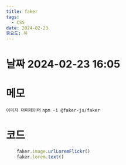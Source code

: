 ```yaml
---
title: faker
tags:
  - CSS
date: 2024-02-23
중요도: 하
---
```

# 날짜  2024-02-23 16:05

# 메모
`이미지 더미데이터`
`npm -i @faker-js/faker`
# 코드
```javascript
	faker.image.urlLoremFlickr()
	faker.lorem.text()
```